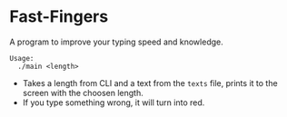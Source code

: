 # Fast-Fingers
A program to improve your typing speed and knowledge.

```
Usage:
  ./main <length>
```

* Takes a length from CLI and a text from the `texts` file, prints it to the screen with the choosen length.
* If you type something wrong, it will turn into red.
